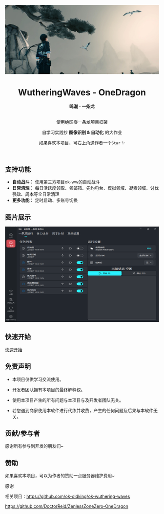 <!-- markdownlint-restore -->
<div align="center">

<img src="./image/ellen.jpg" width="800">

# WutheringWaves - OneDragon

**鸣潮 - 一条龙**



<br>
使用绝区零一条龙项目框架

自学习实践抄 __图像识别 & 自动化__ 的大作业

如果喜欢本项目，可右上角送作者一个`Star` ✨


</div>
</br>
<!-- markdownlint-restore -->

## 支持功能

- **自动战斗：** 使用第三方项目ok-ww的自动战斗
- **日常清理：** 每日活跃度领取、领邮箱、先约电台、模拟领域、凝素领域、讨伐强敌、周本等全日常清理
- **更多功能：** 定时启动、多账号切换

## 图片展示

<img alt="App" src="./image/app.png" width="852" height="312" />

## 快速开始

[快速开始](https://one-dragon.org/zzz/zh/quickstart.html)

## 免责声明

- 本项目仅供学习交流使用。

- 开发者团队拥有本项目的最终解释权。

- 使用本项目产生的所有问题与本项目与及开发者团队无关。

- 若您遇到商家使用本软件进行代练并收费，产生的任何问题及后果与本软件无关。


## 贡献/参与者

感谢所有参与到开发的朋友们~


## 赞助

如果喜欢本项目，可以为作者的赞助一点服务器维护费用~

感谢

相关项目：https://github.com/ok-oldking/ok-wuthering-waves

https://github.com/DoctorReid/ZenlessZoneZero-OneDragon


